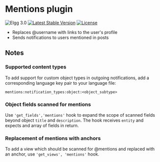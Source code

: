 # Mentions plugin

![Elgg 3.0](https://img.shields.io/badge/Elgg-3.0-green.svg)
[![Latest Stable Version](https://poser.pugx.org/Elgg/mentions/v/stable.svg)](https://packagist.org/packages/Elgg/mentions)
[![License](https://poser.pugx.org/Elgg/mentions/license.svg)](https://packagist.org/packages/Elgg/mentions)

 * Replaces @username with links to the user's profile
 * Sends notifications to users mentioned in posts

## Notes

### Supported content types

To add support for custom object types in outgoing notifications,
add a corresponding language key pair to your language file:

``mentions:notification_types:object:<object_subtype>``

### Object fields scanned for mentions

Use `'get_fields','mentions'` hook to expand the scope of scanned fields
beyond object `title` and `description`. The hook receives `entity` and expects
and array of fields in return.

### Replacement of mentions with anchors

To add a view which should be scanned for @mentions and replaced with an anchor,
use `'get_views', 'mentions'` hook.
